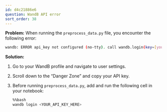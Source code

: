 ```yaml
---
id: d4c21886e6
question: WandB API error
sort_order: 38
---
```


**Problem:** When running the `preprocess_data.py` file, you encounter the following error:

```bash
wandb: ERROR api_key not configured (no-tty). call wandb.login(key=[your_api_key])
```

**Solution:**

1. Go to your WandB profile and navigate to user settings.
2. Scroll down to the “Danger Zone” and copy your API key.
3. Before running `preprocess_data.py`, add and run the following cell in your notebook:

   ```bash
   %%bash
   wandb login <YOUR_API_KEY_HERE>
   ```
